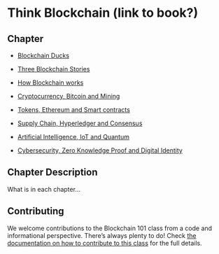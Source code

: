 # Think Blockchain (link to book?)

## Chapter       

- [Blockchain Ducks](https://github.com/bmos299/Blockchain101/tree/main/Blockchain%20Ducks)

- [Three Blockchain Stories](https://github.com/bmos299/Blockchain101/tree/main/Three%20Blockchain%20Stories)

- [How Blockchain works](https://github.com/bmos299/Blockchain101/tree/main/How%20Blockchain%20Works)

- [Cryptocurrency, Bitcoin and Mining](https://github.com/bmos299/Blockchain101/tree/main/Cryptocurrency%2C%20Bitcoin%20and%20Mining)

- [Tokens, Ethereum and Smart contracts](https://github.com/bmos299/Blockchain101/tree/main/Tokens%2C%20Ethereum%20and%20Smart%20Contracts)
 
- [Supply Chain, Hyperledger and Consensus](https://github.com/bmos299/Blockchain101/tree/main/Supply%20Chain%2C%20Hyperledger%20and%20Consensus)
 
- [Artificial Intelligence, IoT and Quantum](https://github.com/bmos299/Blockchain101/tree/main/Artificial%20Intelligence%2C%20IoT%20and%20Quantum)

- [Cybersecurity, Zero Knowledge Proof and Digital Identity](https://github.com/bmos299/Blockchain101/tree/main/Cybersecurity%2C%20Zero%20Knowledge%20Proof%20and%20Digital%20Identity)


## Chapter Description

What is in each chapter...
 
## Contributing

We welcome contributions to the Blockchain 101 class from a code and informational perspective.
There’s always plenty to do! Check [the documentation on how to contribute to this class](http://yahoo.com)
for the full details.
